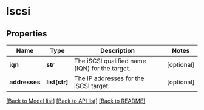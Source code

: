 # Iscsi

## Properties
Name | Type | Description | Notes
------------ | ------------- | ------------- | -------------
**iqn** | **str** | The iSCSI qualified name (IQN) for the target. | [optional] 
**addresses** | **list[str]** | The IP addresses for the iSCSI target. | [optional] 

[[Back to Model list]](../README.md#documentation-for-models) [[Back to API list]](../README.md#documentation-for-api-endpoints) [[Back to README]](../README.md)

